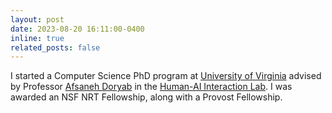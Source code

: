 ```yaml
---
layout: post
date: 2023-08-20 16:11:00-0400
inline: true
related_posts: false
---
```


I started a Computer Science PhD program at [University of Virginia](https://www.virginia.edu/) advised by Professor [Afsaneh Doryab](https://www.afsanehdoryab.com/) in the [Human-AI Interaction Lab](https://hai-lab-uva.github.io/). I was awarded an NSF NRT Fellowship, along with a Provost Fellowship.
